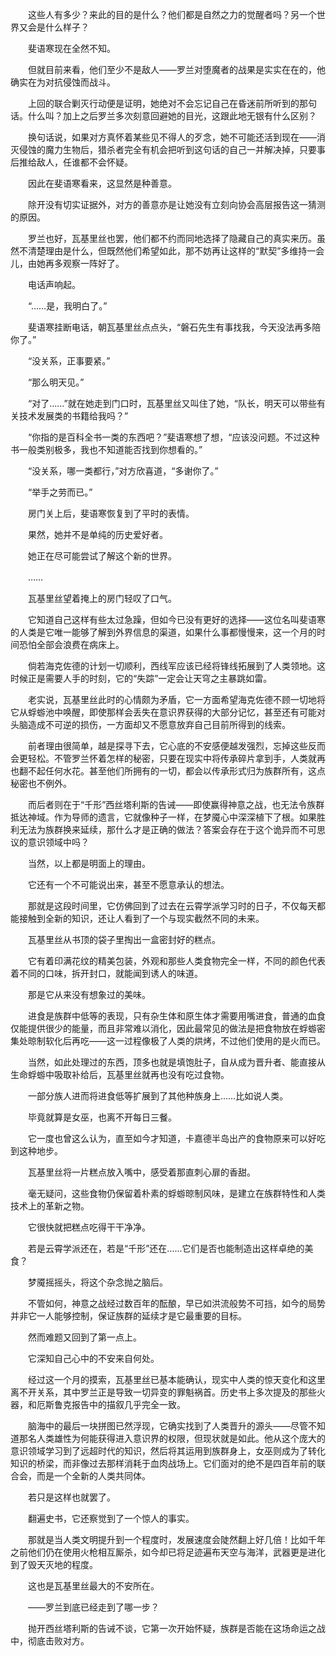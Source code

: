 　　这些人有多少？来此的目的是什么？他们都是自然之力的觉醒者吗？另一个世界又会是什么样子？

　　斐语寒现在全然不知。

　　但就目前来看，他们至少不是敌人——罗兰对堕魔者的战果是实实在在的，他确实在为对抗侵蚀而战斗。

　　上回的联合剿灭行动便是证明，她绝对不会忘记自己在昏迷前所听到的那句话。什么叫？加上之后罗兰多次刻意回避她的目光，这跟此地无银有什么区别？

　　换句话说，如果对方真怀着某些见不得人的歹念，她不可能还活到现在——消灭侵蚀的魔力生物后，猎杀者完全有机会把听到这句话的自己一并解决掉，只要事后推给敌人，任谁都不会怀疑。

　　因此在斐语寒看来，这显然是种善意。

　　除开没有切实证据外，对方的善意亦是让她没有立刻向协会高层报告这一猜测的原因。

　　罗兰也好，瓦基里丝也罢，他们都不约而同地选择了隐藏自己的真实来历。虽然不清楚理由是什么，但既然他们希望如此，那不妨再让这样的“默契”多维持一会儿，由她再多观察一阵好了。

　　电话声响起。

　　“……是，我明白了。”

　　斐语寒挂断电话，朝瓦基里丝点点头，“磐石先生有事找我，今天没法再多陪你了。”

　　“没关系，正事要紧。”

　　“那么明天见。”

　　“对了……”就在她走到门口时，瓦基里丝又叫住了她，“队长，明天可以带些有关技术发展类的书籍给我吗？”

　　“你指的是百科全书一类的东西吧？”斐语寒想了想，“应该没问题。不过这种书一般类别极多，我也不知道能否找到你想看的。”

　　“没关系，哪一类都行，”对方欣喜道，“多谢你了。”

　　“举手之劳而已。”

　　房门关上后，斐语寒恢复到了平时的表情。

　　果然，她并不是单纯的历史爱好者。

　　她正在尽可能尝试了解这个新的世界。

　　……

　　瓦基里丝望着掩上的房门轻叹了口气。

　　它知道自己这样有些太过急躁，但如今已没有更好的选择——这位名叫斐语寒的人类是它唯一能够了解到外界信息的渠道，如果什么事都慢慢来，这一个月的时间恐怕全部会浪费在病床上。

　　倘若海克佐德的计划一切顺利，西线军应该已经将锋线拓展到了人类领地。这时候正是需要人手的时刻，它的“失踪”一定会让天穹之主暴跳如雷。

　　老实说，瓦基里丝此时的心情颇为矛盾，它一方面希望海克佐德不顾一切地将它从蜉蝣池中唤醒，即使那样会丢失在意识界获得的大部分记忆，甚至还有可能对头脑造成不可逆的损伤，一方面却又不愿意放弃自己目前所得到的线索。

　　前者理由很简单，越是探寻下去，它心底的不安感便越发强烈，忘掉这些反而会更轻松。不管罗兰怀着怎样的秘密，只要在现实中将传承碎片拿到手，人类就再也翻不起任何水花。甚至他们所拥有的一切，都会以传承形式归为族群所有，这点秘密也不例外。

　　而后者则在于“千形”西丝塔利斯的告诫——即使赢得神意之战，也无法令族群抵达神域。作为导师的遗言，它就像种子一样，在梦魇心中深深植下了根。如果胜利无法为族群换来延续，那什么才是正确的做法？答案会存在于这个诡异而不可思议的意识领域中吗？

　　当然，以上都是明面上的理由。

　　它还有一个不可能说出来，甚至不愿意承认的想法。

　　那就是这段时间里，它仿佛回到了过去在云霄学派学习时的日子，不仅每天都能接触到全新的知识，还让人看到了一个与现实截然不同的未来。

　　瓦基里丝从书顶的袋子里掏出一盒密封好的糕点。

　　它有着印满花纹的精美包装，外观和那些人类食物完全一样，不同的颜色代表着不同的口味，拆开封口，就能闻到诱人的味道。

　　那是它从来没有想象过的美味。

　　进食是族群中低等的表现，只有杂生体和原生体才需要用嘴进食，普通的血食仅能提供很少的能量，而且非常难以消化，因此最常见的做法是把食物放在蜉蝣密集处晾制软化后再吃——这一过程像极了人类的烘烤，不过他们使用的是火而已。

　　当然，如此处理过的东西，顶多也就是填饱肚子，自从成为晋升者、能直接从生命蜉蝣中吸取补给后，瓦基里丝就再也没有吃过食物。

　　一部分族人进而将进食低等扩展到了其他种族身上……比如说人类。

　　毕竟就算是女巫，也离不开每日三餐。

　　它一度也曾这么认为，直至如今才知道，卡嘉德半岛出产的食物原来可以好吃到这种地步。

　　瓦基里丝将一片糕点放入嘴中，感受着那直刺心扉的香甜。

　　毫无疑问，这些食物仍保留着朴素的蜉蝣晾制风味，是建立在族群特性和人类技术上的革新之物。

　　它很快就把糕点吃得干干净净。

　　若是云霄学派还在，若是“千形”还在……它们是否也能制造出这样卓绝的美食？

　　梦魇摇摇头，将这个杂念抛之脑后。

　　不管如何，神意之战经过数百年的酝酿，早已如洪流般势不可挡，如今的局势并非它一人能够控制，保证族群的延续才是它最重要的目标。

　　然而难题又回到了第一点上。

　　它深知自己心中的不安来自何处。

　　经过这一个月的摸索，瓦基里丝已基本能确认，现实中人类的惊天变化和这里离不开关系，其中罗兰正是导致一切异变的罪魁祸首。历史书上多次提及的那些火器，和厄斯鲁克报告中的描叙几乎完全一致。

　　脑海中的最后一块拼图已然浮现，它确实找到了人类晋升的源头——尽管不知道那名人类雄性为何能获得进入意识界的权限，但现状就是如此。他从这个庞大的意识领域学习到了远超时代的知识，然后将其运用到族群身上，女巫则成为了转化知识的桥梁，而非像过去那样消耗于血肉战场上。它们面对的绝不是四百年前的联合会，而是一个全新的人类共同体。

　　若只是这样也就罢了。

　　翻遍史书，它还察觉到了一个惊人的事实。

　　那就是当人类文明提升到一个程度时，发展速度会陡然翻上好几倍！比如千年之前他们仍在使用火枪相互厮杀，如今却已将足迹遍布天空与海洋，武器更是进化到了毁天灭地的程度。

　　这也是瓦基里丝最大的不安所在。

　　——罗兰到底已经走到了哪一步？

　　抛开西丝塔利斯的告诫不谈，它第一次开始怀疑，族群是否能在这场命运之战中，彻底击败对方。
